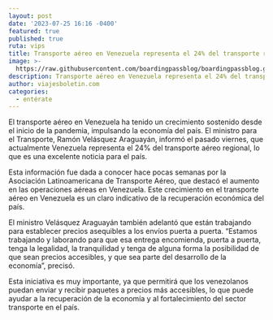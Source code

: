 ```yaml
---
layout: post
date: '2023-07-25 16:16 -0400'
featured: true
published: true
ruta: vips
title: Transporte aéreo en Venezuela representa el 24% del transporte regional
image: >-
  https://raw.githubusercontent.com/boardingpassblog/boardingpassblog.github.io/main/assets/images/Aviones-Maiquetia.jpg
description: Transporte aéreo en Venezuela representa el 24% del transporte regional
author: viajesboletin.com
categories:
  - entérate
---
```

El transporte aéreo en Venezuela ha tenido un crecimiento sostenido desde el inicio de la pandemia, impulsando la economía del país. El ministro para el Transporte, Ramón Velásquez Araguayán, informó el pasado viernes, que actualmente Venezuela representa el 24% del transporte aéreo regional, lo que es una excelente noticia para el país.

Esta información fue dada a conocer hace pocas semanas por la Asociación Latinoamericana de Transporte Aéreo, que destacó el aumento en las operaciones aéreas en Venezuela. Este crecimiento en el transporte aéreo en Venezuela es un claro indicativo de la recuperación económica del país.

El ministro Velásquez Araguayán también adelantó que están trabajando para establecer precios asequibles a los envíos puerta a puerta. “Estamos trabajando y laborando para que esa entrega encomienda, puerta a puerta, tenga la legalidad, la tranquilidad y tenga de alguna forma la posibilidad de que sean precios accesibles, y que sea parte del desarrollo de la economía”, precisó.

Esta iniciativa es muy importante, ya que permitirá que los venezolanos puedan enviar y recibir paquetes a precios más accesibles, lo que puede ayudar a la recuperación de la economía y al fortalecimiento del sector transporte en el país.
